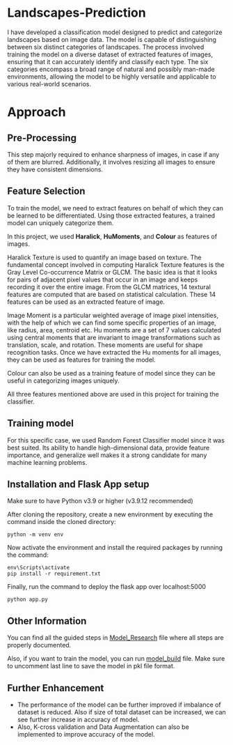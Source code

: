 # Landscapes-Prediction

I have developed a classification model designed to predict and categorize landscapes based on image data. The model is capable of distinguishing between six distinct categories of landscapes. The process involved training the model on a diverse dataset of extracted features of images, ensuring that it can accurately identify and classify each type. The six categories encompass a broad range of natural and possibly man-made environments, allowing the model to be highly versatile and applicable to various real-world scenarios.

# Approach

## Pre-Processing

This step majorly required to enhance sharpness of images, in case if any of them are blurred. Additionally, it involves resizing all images to ensure they have consistent dimensions.

## Feature Selection

To train the model, we need to extract features on behalf of which they can be learned to be differentiated. Using those extracted features, a trained model can uniquely categorize them.

In this project, we used **Haralick**, **HuMoments**, and **Colour** as features of images.

Haralick Texture is used to quantify an image based on texture. The fundamental concept involved in computing Haralick Texture features is the Gray Level Co-occurrence Matrix or GLCM. The basic idea is that it looks for pairs of adjacent pixel values that occur in an image and keeps recording it over the entire image. From the GLCM matrices, 14 textural features are computed that are based on statistical calculation. These 14 features can be used as an extracted feature of image.

Image Moment is a particular weighted average of image pixel intensities, with the help of which we can find some specific properties of an image, like radius, area, centroid etc. Hu moments are a set of 7 values calculated using central moments that are invariant to image transformations such as translation, scale, and rotation. These moments are useful for shape recognition tasks. Once we have extracted the Hu moments for all images, they can be used as features for training the model.

Colour can also be used as a training feature of model since they can be useful in categorizing images uniquely. 

All three features mentioned above are used in this project for training the classifier.

## Training model

For this specific case, we used Random Forest Classifier model since it was best suited. Its ability to handle high-dimensional data, provide feature importance, and generalize well makes it a strong candidate for many machine learning problems.


## Installation and Flask App setup

Make sure to have Python v3.9 or higher (v3.9.12 recommended)

After cloning the repository, create a new environment by executing the command inside the cloned directory:
```
python -m venv env
```
Now activate the environment and install the required packages by running the command:
```
env\Scripts\activate
pip install -r requirement.txt
```
Finally, run the command to deploy the flask app over localhost:5000
```
python app.py
```

## Other Information

You can find all the guided steps in [Model_Research](Model_Research.ipynb) file where all steps are properly documented.

Also, if you want to train the model, you can run [model_build](model_build.py) file. Make sure to uncomment last line to save the model in pkl file format.

## Further Enhancement

- The performance of the model can be further improved if imbalance of dataset is reduced. Also if size of total dataset can be increased, we can see further increase in accuracy of model.
- Also, K-cross validation and Data Augmentation can also be implemented to improve accuracy of the model.
